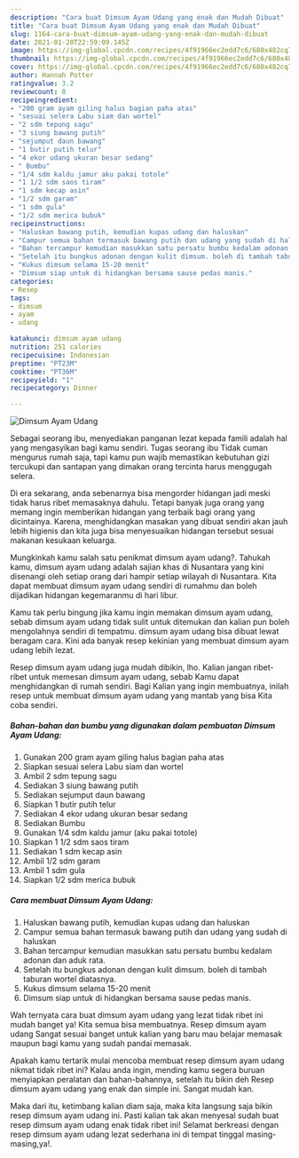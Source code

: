 ```yaml
---
description: "Cara buat Dimsum Ayam Udang yang enak dan Mudah Dibuat"
title: "Cara buat Dimsum Ayam Udang yang enak dan Mudah Dibuat"
slug: 1164-cara-buat-dimsum-ayam-udang-yang-enak-dan-mudah-dibuat
date: 2021-01-20T22:59:09.145Z
image: https://img-global.cpcdn.com/recipes/4f91966ec2edd7c6/680x482cq70/dimsum-ayam-udang-foto-resep-utama.jpg
thumbnail: https://img-global.cpcdn.com/recipes/4f91966ec2edd7c6/680x482cq70/dimsum-ayam-udang-foto-resep-utama.jpg
cover: https://img-global.cpcdn.com/recipes/4f91966ec2edd7c6/680x482cq70/dimsum-ayam-udang-foto-resep-utama.jpg
author: Hannah Potter
ratingvalue: 3.2
reviewcount: 8
recipeingredient:
- "200 gram ayam giling halus bagian paha atas"
- "sesuai selera Labu siam dan wortel"
- "2 sdm tepung sagu"
- "3 siung bawang putih"
- "sejumput daun bawang"
- "1 butir putih telur"
- "4 ekor udang ukuran besar sedang"
- " Bumbu"
- "1/4 sdm kaldu jamur aku pakai totole"
- "1 1/2 sdm saos tiram"
- "1 sdm kecap asin"
- "1/2 sdm garam"
- "1 sdm gula"
- "1/2 sdm merica bubuk"
recipeinstructions:
- "Haluskan bawang putih, kemudian kupas udang dan haluskan"
- "Campur semua bahan termasuk bawang putih dan udang yang sudah di haluskan"
- "Bahan tercampur kemudian masukkan satu persatu bumbu kedalam adonan dan aduk rata."
- "Setelah itu bungkus adonan dengan kulit dimsum. boleh di tambah taburan wortel diatasnya."
- "Kukus dimsum selama 15-20 menit"
- "Dimsum siap untuk di hidangkan bersama sause pedas manis."
categories:
- Resep
tags:
- dimsum
- ayam
- udang

katakunci: dimsum ayam udang 
nutrition: 251 calories
recipecuisine: Indonesian
preptime: "PT23M"
cooktime: "PT36M"
recipeyield: "1"
recipecategory: Dinner

---
```



![Dimsum Ayam Udang](https://img-global.cpcdn.com/recipes/4f91966ec2edd7c6/680x482cq70/dimsum-ayam-udang-foto-resep-utama.jpg)

Sebagai seorang ibu, menyediakan panganan lezat kepada famili adalah hal yang mengasyikan bagi kamu sendiri. Tugas seorang ibu Tidak cuman mengurus rumah saja, tapi kamu pun wajib memastikan kebutuhan gizi tercukupi dan santapan yang dimakan orang tercinta harus menggugah selera.

Di era  sekarang, anda sebenarnya bisa mengorder hidangan jadi meski tidak harus ribet memasaknya dahulu. Tetapi banyak juga orang yang memang ingin memberikan hidangan yang terbaik bagi orang yang dicintainya. Karena, menghidangkan masakan yang dibuat sendiri akan jauh lebih higienis dan kita juga bisa menyesuaikan hidangan tersebut sesuai makanan kesukaan keluarga. 



Mungkinkah kamu salah satu penikmat dimsum ayam udang?. Tahukah kamu, dimsum ayam udang adalah sajian khas di Nusantara yang kini disenangi oleh setiap orang dari hampir setiap wilayah di Nusantara. Kita dapat membuat dimsum ayam udang sendiri di rumahmu dan boleh dijadikan hidangan kegemaranmu di hari libur.

Kamu tak perlu bingung jika kamu ingin memakan dimsum ayam udang, sebab dimsum ayam udang tidak sulit untuk ditemukan dan kalian pun boleh mengolahnya sendiri di tempatmu. dimsum ayam udang bisa dibuat lewat beragam cara. Kini ada banyak resep kekinian yang membuat dimsum ayam udang lebih lezat.

Resep dimsum ayam udang juga mudah dibikin, lho. Kalian jangan ribet-ribet untuk memesan dimsum ayam udang, sebab Kamu dapat menghidangkan di rumah sendiri. Bagi Kalian yang ingin membuatnya, inilah resep untuk membuat dimsum ayam udang yang mantab yang bisa Kita coba sendiri.

<!--inarticleads1-->

##### Bahan-bahan dan bumbu yang digunakan dalam pembuatan Dimsum Ayam Udang:

1. Gunakan 200 gram ayam giling halus bagian paha atas
1. Siapkan sesuai selera Labu siam dan wortel
1. Ambil 2 sdm tepung sagu
1. Sediakan 3 siung bawang putih
1. Sediakan sejumput daun bawang
1. Siapkan 1 butir putih telur
1. Sediakan 4 ekor udang ukuran besar sedang
1. Sediakan  Bumbu
1. Gunakan 1/4 sdm kaldu jamur (aku pakai totole)
1. Siapkan 1 1/2 sdm saos tiram
1. Sediakan 1 sdm kecap asin
1. Ambil 1/2 sdm garam
1. Ambil 1 sdm gula
1. Siapkan 1/2 sdm merica bubuk




<!--inarticleads2-->

##### Cara membuat Dimsum Ayam Udang:

1. Haluskan bawang putih, kemudian kupas udang dan haluskan
1. Campur semua bahan termasuk bawang putih dan udang yang sudah di haluskan
1. Bahan tercampur kemudian masukkan satu persatu bumbu kedalam adonan dan aduk rata.
1. Setelah itu bungkus adonan dengan kulit dimsum. boleh di tambah taburan wortel diatasnya.
1. Kukus dimsum selama 15-20 menit
1. Dimsum siap untuk di hidangkan bersama sause pedas manis.




Wah ternyata cara buat dimsum ayam udang yang lezat tidak ribet ini mudah banget ya! Kita semua bisa membuatnya. Resep dimsum ayam udang Sangat sesuai banget untuk kalian yang baru mau belajar memasak maupun bagi kamu yang sudah pandai memasak.

Apakah kamu tertarik mulai mencoba membuat resep dimsum ayam udang nikmat tidak ribet ini? Kalau anda ingin, mending kamu segera buruan menyiapkan peralatan dan bahan-bahannya, setelah itu bikin deh Resep dimsum ayam udang yang enak dan simple ini. Sangat mudah kan. 

Maka dari itu, ketimbang kalian diam saja, maka kita langsung saja bikin resep dimsum ayam udang ini. Pasti kalian tak akan menyesal sudah buat resep dimsum ayam udang enak tidak ribet ini! Selamat berkreasi dengan resep dimsum ayam udang lezat sederhana ini di tempat tinggal masing-masing,ya!.

